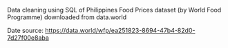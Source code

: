 Data cleaning using SQL of Philippines Food Prices dataset (by World Food Programme) downloaded from data.world

Date source: https://data.world/wfp/ea251823-8694-47b4-82d0-7d27f00e8aba
